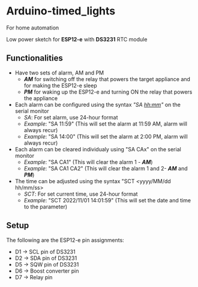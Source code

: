 # Arduino-timed_lights

For home automation

Low power sketch for **ESP12-e** with **DS3231** RTC module



## **Functionalities**
  - Have two sets of alarm, AM and PM
    - ***AM*** for switching off the relay that powers the target appliance and for making the ESP12-e sleep
    - ***PM*** for waking up the ESP12-e and turning ON the relay that powers the appliance
  - Each alarm can be configured using the syntax _"SA <hh:mm>"_ on the serial monitor
    - _SA_: For set alarm, use 24-hour format
    - _Example_: "SA 11:59" (This will set the alarm at 11:59 AM, alarm will always recur) 
    - _Example_: "SA 14:00" (This will set the alarm at 2:00 PM, alarm will always recur)
  - Each alarm can be cleared individualy using "SA CAx" on the serial monitor
    - _Example_: "SA CA1" (This will clear the alarm 1 - ***AM***)
    - _Example_: "SA CA1 CA2" (This will clear the alarm 1 and 2- ***AM*** and ***PM***)
  - The time can be adjusted using the syntax "SCT <yyyy/MM/dd hh/mm/ss>
    - _SCT_: For set current time, use 24-hour format
    - _Example_: "SCT 2022/11/01 14:01:59" (This will set the date and time to the parameter)
    
    
    
## **Setup**
The following are the ESP12-e pin assignments:
 - D1 -> SCL pin of DS3231
 - D2 -> SDA pin of DS3231
 - D5 -> SQW pin of DS3231
 - D6 -> Boost converter pin
 - D7 -> Relay pin
